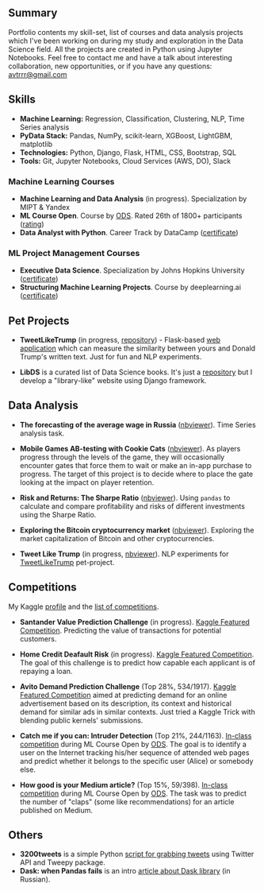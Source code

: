 ## Summary

Portfolio contents my skill-set, list of courses and data analysis projects which I've been working on during my study and exploration in the Data Science field. All the projects are created in Python using Jupyter Notebooks. Feel free to contact me and have a talk about interesting collaboration, new opportunities, or if you have any questions: [avtrrr@gmail.com](mailto:avtrrr@gmail.com)

## Skills

* **Machine Learning:** Regression, Classification, Clustering, NLP, Time Series analysis
* **PyData Stack:** Pandas, NumPy, scikit-learn, XGBoost, LightGBM, matplotlib
* **Technologies:** Python, Django, Flask, HTML,	CSS,	Bootstrap, SQL
* **Tools:** Git, Jupyter Notebooks, Cloud Services (AWS, DO), Slack

### Machine Learning Courses
* **Machine Learning and Data Analysis** (in progress). Specialization by MIPT & Yandex
* **ML Course Open**. Course by [ODS](http://www.ods.ai). Rated 26th of 1800+ participants ([rating](https://github.com/Yorko/mlcourse_open/wiki/Session-3-final-rating-(in-Russian)))
* **Data Analyst with Python**. Career Track by DataCamp ([certificate](https://www.datacamp.com/statement-of-accomplishment/track/20e14e04a89b3688e16381525dc14a557b14f3a2))

### ML Project Management Courses
* **Executive Data Science**. Specialization by Johns Hopkins University ([certificate](https://www.coursera.org/account/accomplishments/specialization/certificate/GVBSM9PWRLJ6))
* **Structuring Machine Learning Projects**. Course by deeplearning.ai ([certificate](https://www.coursera.org/account/accomplishments/certificate/DA9B4MFS93C8))

## Pet Projects
* **TweetLikeTrump** (in progress, [repository](https://github.com/atrof/TweetLikeTrump)) - Flask-based [web application](https://tweetliketrump.herokuapp.com/) which can measure the similarity between yours and Donald Trump's written text. Just for fun and NLP experiments. 

* **LibDS** is a curated list of Data Science books. It's just a [repository](https://github.com/atrof/LibDS) but I develop a "library-like" website using Django framework.

## Data Analysis

* **The forecasting of the average wage in Russia** ([nbviewer](http://nbviewer.jupyter.org/github/atrof/atrof.github.io/blob/master/Notebooks/Wage_forecasting.ipynb)). Time Series analysis task.

* **Mobile Games AB-testing with Cookie Cats** ([nbviewer](http://nbviewer.jupyter.org/github/atrof/atrof.github.io/blob/master/Notebooks/AB-testing%20from%20the%20Cookie%20Cats.ipynb)). As players progress through the levels of the game, they will occasionally encounter gates that force them to wait or make an in-app purchase to progress. The target of this project is to decide where to place the gate looking at the impact on player retention.

* **Risk and Returns: The Sharpe Ratio** ([nbviewer](http://nbviewer.jupyter.org/github/atrof/atrof.github.io/blob/master/Notebooks/Risk%20%26%20Returns%20with%20the%20Sharpe%20Ratio.ipynb)). Using `pandas` to calculate and compare profitability and risks of different investments using the Sharpe Ratio.

* **Exploring the Bitcoin cryptocurrency market** ([nbviewer](http://nbviewer.jupyter.org/github/atrof/atrof.github.io/blob/master/Notebooks/Exploring%20The%20Bitcoin%20Cryptocurrency%20Market.ipynb)). Exploring the market capitalization of Bitcoin and other cryptocurrencies.

* **Tweet Like Trump** (in progress, [nbviewer](http://nbviewer.jupyter.org/github/atrof/atrof.github.io/blob/master/Notebooks/TweetLikeTrump.ipynb)). NLP experiments for [TweetLikeTrump](#) pet-project.

## Competitions
My Kaggle [profile](https://www.kaggle.com/avtrrr) and the [list of competitions](https://www.kaggle.com/avtrrr/competitions). 

* **Santander Value Prediction Challenge** (in progress). [Kaggle Featured Competition](https://www.kaggle.com/c/santander-value-prediction-challenge). Predicting the value of transactions for potential customers. 

* **Home Credit Deafault Risk** (in progress). [Kaggle Featured Competition](https://www.kaggle.com/c/home-credit-default-risk). The goal of this challenge is to predict how capable each applicant is of repaying a loan.

* **Avito Demand Prediction Challenge** (Top 28%, 534/1917). [Kaggle Featured Competition](https://www.kaggle.com/c/avito-demand-prediction) aimed at predicting demand for an online advertisement based on its description, its context and historical demand for similar ads in similar contexts. Just tried a Kaggle Trick with blending public kernels' submissions.

* **Catch me if you can: Intruder Detection** (Top 21%, 244/1163). [In-class competition](https://www.kaggle.com/c/catch-me-if-you-can-intruder-detection-through-webpage-session-tracking2) during ML Course Open by [ODS](http://www.ods.ai). The goal is to identify a user on the Internet tracking his/her sequence of attended web pages and predict whether it belongs to the specific user (Alice) or somebody else.

* **How good is your Medium article?** (Top 15%, 59/398). [In-class competition](https://www.kaggle.com/c/how-good-is-your-medium-article) during ML Course Open by [ODS](http://www.ods.ai). The task was to predict the number of "claps" (some like recommendations) for an article published on Medium.


## Others
* **3200tweets** is a simple Python [script for grabbing tweets](https://github.com/atrof/3200tweets) using Twitter API and Tweepy package.
* **Dask: when Pandas fails** is an intro [article about Dask library](http://nbviewer.jupyter.org/github/atrof/mlcourse_open/blob/master/jupyter_russian/tutorials/dask_dataframe_avt.ipynb) (in Russian). 
